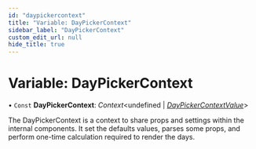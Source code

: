 ```yaml
---
id: "daypickercontext"
title: "Variable: DayPickerContext"
sidebar_label: "DayPickerContext"
custom_edit_url: null
hide_title: true
---
```


# Variable: DayPickerContext

• `Const` **DayPickerContext**: *Context*<undefined \| [*DayPickerContextValue*](../interfaces/daypickercontextvalue.md)\>

The DayPickerContext is a context to share props and settings within the
internal components. It set the defaults values, parses some props, and
perform one-time calculation required to render the days.
